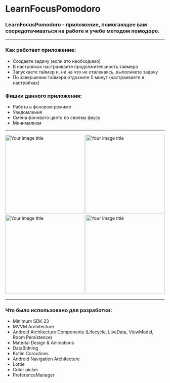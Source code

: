# LearnFocusPomodoro

### LearnFocusPomodoro - приложение, помогающее вам сосредотачиваться на работе и учебе методом помодоро. 
---
### Как работает приложение:
* Создаете задачу (если это необходимо)
* В настройках настраиваете продолжительность таймера
* Запускаете таймер и, ни на что не отвлекаясь, выполняете задачу
* По завершении таймера отдохните 5 минут (настраиваете в настройках)

### Фишки данного приложения:
* Работа в фоновом режиме
* Уведомления
* Смена фонового цвета по своему фкусу
* Минимализм

--- 
<img src="https://github.com/renat01/LearnFocusPomodoro/raw/master/FDd4ZcLKQ50.jpg" alt="Your image title" width="250"/> <img src="https://github.com/renat01/LearnFocusPomodoro/raw/master/jj7cxtOHlxE.jpg" alt="Your image title" width="250"/> <img src="https://github.com/renat01/LearnFocusPomodoro/raw/master/MonFtYIyil4.jpg" alt="Your image title" width="250"/> <img src="https://github.com/renat01/LearnFocusPomodoro/raw/master/Lj_lbgK4JXY.jpg" alt="Your image title" width="250"/>

---

### Что было использовано для разработки:
* Minimum SDK 23
* MVVM Architecture
* Android Architecture Components (Lifecycle, LiveData, ViewModel, Room Persistence)
* Material Design & Animations
* DataBidning
* Kotlin Coroutines
* Android Navigation Architecture
* Lottie
* Color picker
* PreferenceManager
